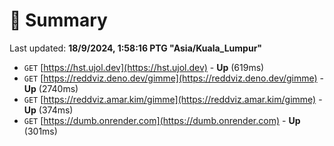 # 📖 Summary
Last updated: **18/9/2024, 1:58:16 PTG "Asia/Kuala_Lumpur"**

- `GET` [https://hst.ujol.dev](https://hst.ujol.dev) - **Up** (619ms)
- `GET` [https://reddviz.deno.dev/gimme](https://reddviz.deno.dev/gimme) - **Up** (2740ms)
- `GET` [https://reddviz.amar.kim/gimme](https://reddviz.amar.kim/gimme) - **Up** (374ms)
- `GET` [https://dumb.onrender.com](https://dumb.onrender.com) - **Up** (301ms)
